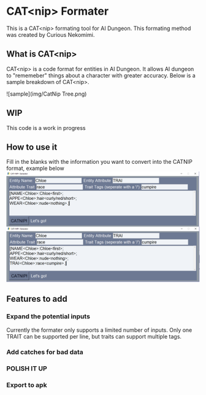 # CAT&lt;nip> Formater

This is a CAT&lt;nip> formating tool for AI Dungeon. This formating method was created by Curious Nekomimi. 


## What is CAT&lt;nip>
CAT&lt;nip> is a code format for entities in AI Dungeon. It allows AI dungeon to "rememeber" things about a character with greater accuracy. Below is a sample breakdown of CAT&lt;nip>.

![sample](img/CatNip Tree.png)
## WIP
This code is a work in progress

## How to use it
Fill in the blanks with the information you want to convert into the CATNIP format, example below
![cumpire](img/cumpire.png)


## Features to add

### Expand the potential inputs
Currently the formater only supports a limited number of inputs. Only one TRAIT can be supported per line, but traits can support multiple tags. 
### Add catches for bad data

### POLISH IT UP

### Export to apk
